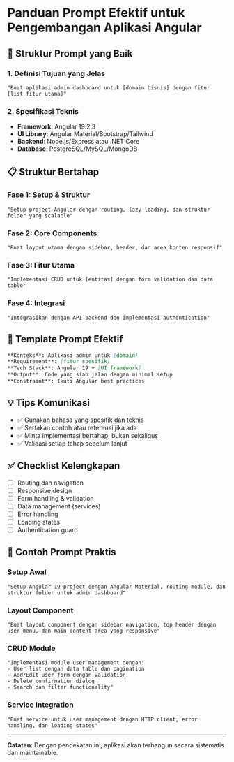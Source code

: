# Panduan Prompt Efektif untuk Pengembangan Aplikasi Angular

## 🎯 Struktur Prompt yang Baik

### 1. Definisi Tujuan yang Jelas
```
"Buat aplikasi admin dashboard untuk [domain bisnis] dengan fitur [list fitur utama]"
```

### 2. Spesifikasi Teknis
- **Framework**: Angular 19.2.3
- **UI Library**: Angular Material/Bootstrap/Tailwind
- **Backend**: Node.js/Express atau .NET Core
- **Database**: PostgreSQL/MySQL/MongoDB

## 📋 Struktur Bertahap

### Fase 1: Setup & Struktur
```
"Setup project Angular dengan routing, lazy loading, dan struktur folder yang scalable"
```

### Fase 2: Core Components
```
"Buat layout utama dengan sidebar, header, dan area konten responsif"
```

### Fase 3: Fitur Utama
```
"Implementasi CRUD untuk [entitas] dengan form validation dan data table"
```

### Fase 4: Integrasi
```
"Integrasikan dengan API backend dan implementasi authentication"
```

## 📝 Template Prompt Efektif

```markdown
**Konteks**: Aplikasi admin untuk [domain]
**Requirement**: [fitur spesifik]
**Tech Stack**: Angular 19 + [UI framework]
**Output**: Code yang siap jalan dengan minimal setup
**Constraint**: Ikuti Angular best practices
```

## 💡 Tips Komunikasi

- ✅ Gunakan bahasa yang spesifik dan teknis
- ✅ Sertakan contoh atau referensi jika ada
- ✅ Minta implementasi bertahap, bukan sekaligus
- ✅ Validasi setiap tahap sebelum lanjut

## ✅ Checklist Kelengkapan

- [ ] Routing dan navigation
- [ ] Responsive design
- [ ] Form handling & validation
- [ ] Data management (services)
- [ ] Error handling
- [ ] Loading states
- [ ] Authentication guard

## 🚀 Contoh Prompt Praktis

### Setup Awal
```
"Setup Angular 19 project dengan Angular Material, routing module, dan struktur folder untuk admin dashboard"
```

### Layout Component
```
"Buat layout component dengan sidebar navigation, top header dengan user menu, dan main content area yang responsive"
```

### CRUD Module
```
"Implementasi module user management dengan:
- User list dengan data table dan pagination
- Add/Edit user form dengan validation
- Delete confirmation dialog
- Search dan filter functionality"
```

### Service Integration
```
"Buat service untuk user management dengan HTTP client, error handling, dan loading states"
```

---

**Catatan**: Dengan pendekatan ini, aplikasi akan terbangun secara sistematis dan maintainable.